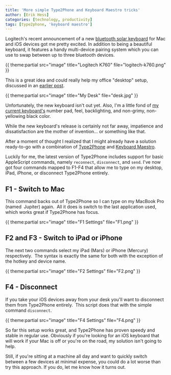 ```yaml
---
title: 'More simple Type2Phone and Keyboard Maestro tricks'
author: [Erik Hess]
categories: [technology, productivity]
tags: [type2phone, 'keyboard maestro']
---
```

Logitech's recent announcement of a new [bluetooth solar keyboard][1] for Mac and iOS devices got me pretty excited. In addition to being a beautiful keyboard, it features a handy multi-device pairing system which you can use to swap between up to three bluetooth devices.

   [1]: http://www.logitech.com/en-us/keyboards/keyboard/devices/Wireless-Solar-Keyboard-K760-for-Mac

{{ theme:partial src="image" title="Logitech K760" file="logitech-k760.png" }}

This is a great idea and could really help my office "desktop" setup, discussed in an [earlier post][3].

   [3]: http://themindfulbit.com/articles/2012/5/2/use-your-macs-keyboard-to-type-on-your-ipad-with-type2phone.html

{{ theme:partial src="image" title="My Desk" file="desk.jpg" }}

Unfortunately, the new keyboard isn't out yet. Also, I'm a little fond of [my current keyboard's][5] number pad, feel, backlighting, and non-grimy, non-yellowing black color.

   [5]: http://www.logitech.com/en-us/keyboards/keyboard/devices/illuminated-keyboard

While the new keyboard's release is certainly not far away, impatience and dissatisfaction are the mother of invention… or something like that. 

After a moment of thought I realized that I might already have a solution ready-to-go with a combination of [Type2Phone][6] and [Keyboard Maestro][7].

   [6]: http://itunes.apple.com/us/app/type2phone/id472717129?mt=12
   [7]: http://www.keyboardmaestro.com/main/

Luckily for me, the latest version of Type2Phone includes support for basic AppleScript commands, namely `reconnect`, `disconnect`, and `send`. I've now got four commands mapped to F1-F4 that allow me to type on my desktop, iPad, iPhone, or disconnect Type2Phone entirely.

## F1 - Switch to Mac

This command backs out of Type2Phone so I can type on my MacBook Pro (named  Jupiter) again.  All it does is switch to the last application used, which works great if Type2Phone has focus.

{{ theme:partial src="image" title="F1 Settings" file="F1.png" }}

## F2 and F3 - Switch to iPad or iPhone

The next two commands select my iPad (Mars) or iPhone (Mercury) respectively.  The syntax is exactly the same for both with the exception of the hotkey and device name.

{{ theme:partial src="image" title="F2 Settings" file="F2.png" }}

## F4 - Disconnect

If you take your iOS devices away from your desk you'll want to disconnect them from Type2Phone entirely.  This script does that with the simple command `disconnect`.

{{ theme:partial src="image" title="F4 Settings" file="F4.png" }}

So far this setup works great, and Type2Phone has proven speedy and stable in regular use. Obviously if you're looking for an iOS keyboard that will work if your Mac is off or you're on the road, my solution isn't going to help. 

Still, if you're sitting at a machine all day and want to quickly switch between a few devices at minimal expense, you could do a lot worse than try this approach. If you do, let me know how it turns out.